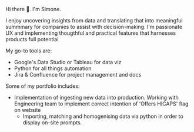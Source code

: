 Hi there 👋. I'm Simone.

I enjoy uncovering insights from data and translating that into meaningful summmary for companies to assist with decision-making.
I'm passionate UX and implementing thougthful and practical features that harnesses products full potential

My go-to tools are:
* Google's Data Studio or Tableau for data viz
* Python for all things automation
* Jira & Confluence for project management and docs

Some of my portfolio includes:
* Implementation of ingesting new data into production. Working with Engineering team to implement correct intention of 'Offers HICAPS' flag on website
  * Importing, matching and homogenising data via python in order to display on-site prompts.
[](https://i.ibb.co/4jb6SBP/ezgif-1-6068fc8a9a.gif)

